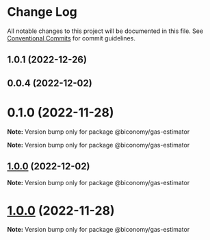 # Change Log

All notable changes to this project will be documented in this file.
See [Conventional Commits](https://conventionalcommits.org) for commit guidelines.

## 1.0.1 (2022-12-26)

## 0.0.4 (2022-12-02)

# 0.1.0 (2022-11-28)

**Note:** Version bump only for package @biconomy/gas-estimator

**Note:** Version bump only for package @biconomy/gas-estimator

## [1.0.0](https://github.com/bcnmy/biconomy-client-sdk/compare/v0.1.0...v0.0.4) (2022-12-02)

**Note:** Version bump only for package @biconomy/gas-estimator

# [1.0.0](https://github.com/bcnmy/biconomy-client-sdk/compare/v1.0.0...v0.1.0) (2022-11-28)

**Note:** Version bump only for package @biconomy/gas-estimator
